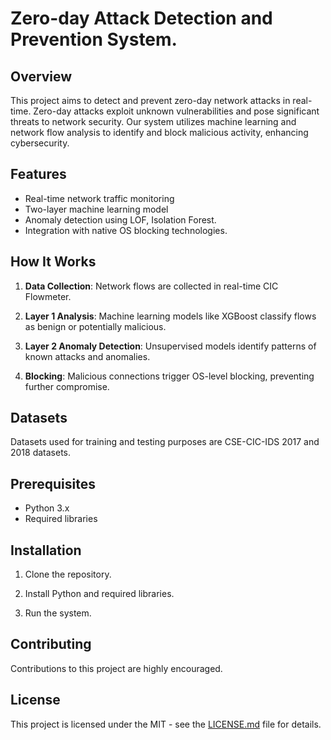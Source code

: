 # Zero-day Attack Detection and Prevention System.

## Overview

This project aims to detect and prevent zero-day network attacks in real-time. Zero-day attacks exploit unknown vulnerabilities and pose significant threats to network security. Our system utilizes machine learning and network flow analysis to identify and block malicious activity, enhancing cybersecurity.

## Features

- Real-time network traffic monitoring
- Two-layer machine learning model
- Anomaly detection using LOF, Isolation Forest.
- Integration with native OS blocking technologies.

## How It Works

1. **Data Collection**: Network flows are collected in real-time CIC Flowmeter.

2. **Layer 1 Analysis**: Machine learning models like XGBoost classify flows as benign or potentially malicious.

3. **Layer 2 Anomaly Detection**: Unsupervised models identify patterns of known attacks and anomalies.

4. **Blocking**: Malicious connections trigger OS-level blocking, preventing further compromise.

## Datasets

Datasets used for training and testing purposes are CSE-CIC-IDS 2017 and 2018 datasets.

## Prerequisites

- Python 3.x
- Required libraries

## Installation

1. Clone the repository.

2. Install Python and required libraries.

3. Run the system.

## Contributing

Contributions to this project are highly encouraged. 

## License

This project is licensed under the MIT - see the [LICENSE.md](LICENSE.md) file for details.
